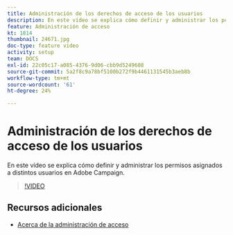```yaml
---
title: Administración de los derechos de acceso de los usuarios
description: En este vídeo se explica cómo definir y administrar los permisos asignados a distintos usuarios en Adobe Campaign.
feature: Administración de acceso
kt: 1814
thumbnail: 24671.jpg
doc-type: feature video
activity: setup
team: DOCS
exl-id: 22c05c17-a085-4376-9d06-cbb9d5249608
source-git-commit: 5a2f8c9a78bf5100b272f9b4461131545b3aeb8b
workflow-type: tm+mt
source-wordcount: '61'
ht-degree: 24%

---
```


# Administración de los derechos de acceso de los usuarios

En este vídeo se explica cómo definir y administrar los permisos asignados a distintos usuarios en Adobe Campaign.

>[!VIDEO](https://video.tv.adobe.com/v/24671?quality=12)

## Recursos adicionales

* [Acerca de la administración de acceso](https://experienceleague.adobe.com/docs/campaign-standard/using/administrating/users-and-security/about-access-management.html?lang=en)
